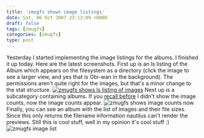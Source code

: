 ```yaml
---
title: 'zmugfs shows image listings'
date: Sat, 06 Oct 2007 23:13:09 +0000
draft: false
tags: [zmugfs]
categories: [zmugfs]
type: post
---
```


Yesterday I started implementing the image listings for the albums. I finished it up today. Here are the latest screenshots. First up is an ls listing of the Album which appears on the filesystem as a directory (click the image to see a larger view, and yes that is Obi-wan in the background). The permissions aren't quite right for the images, but that's a minor change to the stat structure. [![zmugfs shows ls listing of images](http://zeusville.files.wordpress.com/2007/10/zmugfs_ls_imgs.png)](http://zeusville.files.wordpress.com/2007/10/zmugfs_ls_imgs.png "zmugfs shows ls listing of images") Next up is a subcategory containing albums. If you [recall before](http://zeusville.wordpress.com/2007/10/03/zmugfs-via-nautilus-part-2/) I didn't show the image counts, now the image counts appear. ![zmugfs shows image counts now](http://zeusville.files.wordpress.com/2007/10/zmugfs_naut_cat_imgcnt.png) Finally, you can see an album with the list of images and their file sizes. Since this only returns the filename information nautilus can't render the previews. Still this is cool stuff, well in my opinion it's cool stuff :) ![zmugfs image list](http://zeusville.files.wordpress.com/2007/10/zmugfs_naut_imglist.png)
